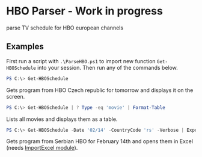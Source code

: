 # HBO Parser - Work in progress

parse TV schedule for HBO european channels

## Examples

First run a script with `.\ParseHBO.ps1` to import new function `Get-HBOSchedule` into your session. Then run any of the commands below.

```PowerShell
PS C:\> Get-HBOSchedule
```

Gets program from HBO Czech republic for tomorrow and displays it on the screen.

```PowerShell
PS C:\> Get-HBOSchedule | ? Type -eq 'movie' | Format-Table
```

Lists all movies and displays them as a table.

```PowerShell
PS C:\> Get-HBOSchedule -Date '02/14' -CountryCode 'rs' -Verbose | Export-Excel -now
```

Gets program from Serbian HBO for February 14th and opens them in Excel (needs [ImportExcel module](https://github.com/dfinke/ImportExcel)).

